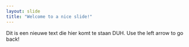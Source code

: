 ```yaml
---
layout: slide
title: "Welcome to a nice slide!"
---
```

Dit is een nieuwe text die hier komt te staan DUH.
Use the left arrow to go back!
